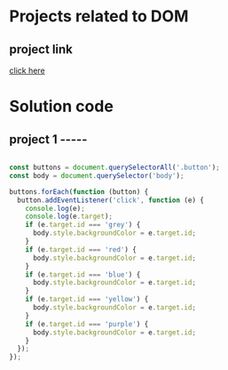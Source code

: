# Projects related to DOM

## project link
[click here](https://stackblitz.com/edit/dom-project-chaiaurcode?file=index.html)

# Solution code

## project 1 -----

```javascript

const buttons = document.querySelectorAll('.button');
const body = document.querySelector('body');

buttons.forEach(function (button) {
  button.addEventListener('click', function (e) {
    console.log(e);
    console.log(e.target);
    if (e.target.id === 'grey') {
      body.style.backgroundColor = e.target.id;
    }
    if (e.target.id === 'red') {
      body.style.backgroundColor = e.target.id;
    }
    if (e.target.id === 'blue') {
      body.style.backgroundColor = e.target.id;
    }
    if (e.target.id === 'yellow') {
      body.style.backgroundColor = e.target.id;
    }
    if (e.target.id === 'purple') {
      body.style.backgroundColor = e.target.id;
    }
  });
});

```